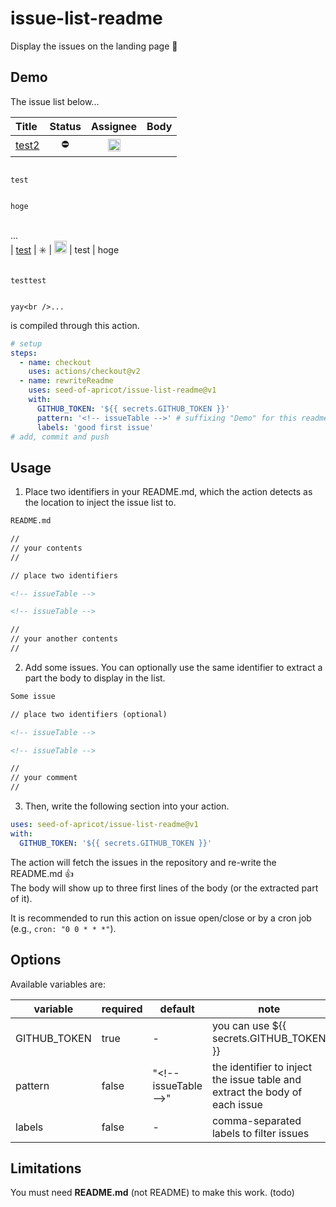 # issue-list-readmeDisplay the issues on the landing page :eyes:## DemoThe issue list below...<!-- issueTableDemo -->

| Title                                                                             |         Status          |                                                            Assignee                                                             | Body           |
| :-------------------------------------------------------------------------------- | :---------------------: | :-----------------------------------------------------------------------------------------------------------------------------: | :------------- |
| <a href="https://github.com/seed-of-apricot/issue-list-readme/issues/3">test2</a> |       :no_entry:        | <a href="https://github.com/seed-of-apricot"><img src="https://avatars1.githubusercontent.com/u/26666870?v=4" width="20" /></a> |                |
                                                                                                                                                                                                                                                  test           
                                                                                                                                                                                                                                                  hoge<br />...  
| <a href="https://github.com/seed-of-apricot/issue-list-readme/issues/2">test</a>  | :eight_spoked_asterisk: | <a href="https://github.com/seed-of-apricot"><img src="https://avatars1.githubusercontent.com/u/26666870?v=4" width="20" /></a> | test          |
                                                                                                                                                                                                                                                  hoge           
                                                                                                                                                                                                                                                  testtest       
                                                                                                                                                                                                                                                  yay<br />...    

<!-- issueTableDemo -->is compiled through this action.```yml# setupsteps:  - name: checkout    uses: actions/checkout@v2  - name: rewriteReadme    uses: seed-of-apricot/issue-list-readme@v1    with:      GITHUB_TOKEN: '${{ secrets.GITHUB_TOKEN }}'      pattern: '<!-- issueTable -->' # suffixing "Demo" for this readme      labels: 'good first issue'# add, commit and push```## Usage1. Place two identifiers in your README.md, which the action detects as the location to inject the issue list to.```mdREADME.md//// your contents//// place two identifiers<!-- issueTable --><!-- issueTable -->//// your another contents//```2. Add some issues. You can optionally use the same identifier to extract a part the body to display in the list.```mdSome issue// place two identifiers (optional)<!-- issueTable --><!-- issueTable -->//// your comment//```3. Then, write the following section into your action.```ymluses: seed-of-apricot/issue-list-readme@v1with:  GITHUB_TOKEN: '${{ secrets.GITHUB_TOKEN }}'```The action will fetch the issues in the repository and re-write the README.md :thumbsup:  The body will show up to three first lines of the body (or the extracted part of it).It is recommended to run this action on issue open/close or by a cron job (e.g., `cron: "0 0 * * *"`).## OptionsAvailable variables are:| variable     | required | default                 | note                                                                               || ------------ | -------- | ----------------------- | ---------------------------------------------------------------------------------- || GITHUB_TOKEN | true     | -                       | you can use \${{ secrets.GITHUB_TOKEN }}                                           || pattern      | false    | "\<!-- issueTable --\>" | the identifier to inject the issue table and <br /> extract the body of each issue || labels       | false    | -                       | comma-separated labels to filter issues                                            |## LimitationsYou must need **README.md** (not README) to make this work. (todo)